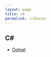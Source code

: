 ```yaml
---
layout: page
title: c#
permalink: /cSharp/
---
```


## C#
- [Dotnet](https://docs.microsoft.com/en-us/dotnet/csharp/)